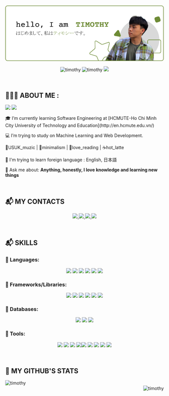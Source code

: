 ![timothyBanner](./banner.png)


<p align="center"> 
  <img src="https://komarev.com/ghpvc/?username=timothytnm26&color=6E8B36" alt="timothy" /> 
  <img src="https://badges.pufler.dev/repos/timothytnm26" alt="timothy" /> 
  <img src="https://visitor-badge.laobi.icu/badge?page_id=timomint.timothytnm26")/>
</p> <br>
<h2>👨🏽‍💻 ABOUT ME :</h2><img src="https://img.icons8.com/color/48/000000/vietnam-circular.png"/> <img src="https://img.icons8.com/fluent/48/000000/church.png"/>


<div align="left">
        <p> 🎓 I’m currently learning Software Engineering at [HCMUTE-Ho Chi Minh City University of Technology and Education](http://en.hcmute.edu.vn/)
        <p> 💻 I’m trying to study on Machine Learning and Web Development. 
        <p> 🎼USUK_muzic | 🍏minimalism | 📖love_reading | ☕hot_latte</p>
        <p> 📖 I'm trying to learn foreign language : English, 日本語</p>
        <p> 💬 Ask me about: <b>Anything, honestly, I love knowledge and learning new things</b></p>  
  </div>
<br>
<h2>📬 MY CONTACTS</h2>


<p align="center">
  <a href="https://www.linkedin.com/in/timothytran26/" target="_blank">
    <img src="https://img.icons8.com/fluent/48/000000/linkedin.png"/>
  </a>
  <a href="https://github.com/timothytnm26" alt="Github">
    <img src="https://img.icons8.com/fluent/48/000000/github.png"/>
  </a>  
  <a href="mailto:timothytnm@gmail.com" alt="Email">
    <img src="https://img.icons8.com/fluency/48/undefined/gmail-new.png"/>
  </a>
  <a href="https://www.facebook.com/timothytran26/" alt="Facebook">
    <img src="https://img.icons8.com/color/48/undefined/facebook.png"/ target="_blank" />
  </a> 
</p>
<br>
<h2>📬 SKILLS</h2>


<h3>🎯 Languages:</h3>
<p align="center">
<img src="https://img.icons8.com/color/48/undefined/java-coffee-cup-logo--v1.png"/>
<img src="https://img.icons8.com/color/48/undefined/c-sharp-logo.png"/>
<img src="https://img.icons8.com/color/48/undefined/python--v1.png"/>
<img src="https://img.icons8.com/color/48/undefined/javascript--v1.png"/>
<img src="https://img.icons8.com/color/48/undefined/html-5--v1.png"/>
<img src="https://img.icons8.com/color/48/undefined/sass.png"/>
</p>
<h3>🎯 Frameworks/Libraries:</h3>
<p align="center">
<img src="https://img.icons8.com/color/48/undefined/react-native.png"/>
<img src="https://img.icons8.com/external-tal-revivo-color-tal-revivo/48/undefined/external-nodejs-is-an-open-source-cross-platform-javascript-run-time-environment-logo-color-tal-revivo.png"/>
<img src="https://img.icons8.com/color/48/undefined/bootstrap.png"/>
<img src="https://img.icons8.com/color/48/undefined/flutter.png"/>
<img src="https://img.icons8.com/color/48/undefined/spring-logo.png"/>
<img src="https://img.icons8.com/external-tal-revivo-color-tal-revivo/48/undefined/external-net-or-dot-net-a-software-framework-developed-by-microsoft-logo-color-tal-revivo.png"/>
</p>
<h3>🎯 Databases:</h3>
<p align="center">
<img src="https://img.icons8.com/color/48/undefined/mongodb.png"/>
<img src="https://img.icons8.com/color/48/undefined/microsoft-sql-server.png"/>
<img src="https://img.icons8.com/color/48/undefined/mysql-logo.png"/>

</p>
<h3>🎯 Tools:</h3>
<p align="center">
<img src="https://img.icons8.com/color/48/undefined/visual-studio-code-2019.png"/>
<img src="https://img.icons8.com/color/48/undefined/visual-studio--v2.png"/>
<img src="https://img.icons8.com/officel/48/undefined/java-eclipse.png"/>
<img src="https://img.icons8.com/color/48/000000/git.png"/><img src="https://img.icons8.com/material-outlined/48/undefined/github.png"/>
  <img src="https://img.icons8.com/fluency/48/undefined/anaconda--v2.png"/>
  <img src="https://img.icons8.com/color/48/undefined/figma--v1.png"/>
  <img src="https://img.icons8.com/color/48/undefined/adobe-illustrator--v1.png"/>
  <img src="https://img.icons8.com/color/48/undefined/adobe-photoshop--v1.png"/>
</p>
<br>


<h2>📌 MY GITHUB'S STATS</h2>

<div align="left">
    <img height="200em" src="https://github-readme-stats.vercel.app/api?username=timothytnm26&show_icons=true&line_height=26&count_private=true&title_color=6E8B36&text_color=000000&icon_color=6E8B36&bg_color=ffffff&hide_border=false&border_color=6E8B36" alt="timothy"/>    
</div>

<div align='right'>
    <img height="200em" src="https://github-readme-stats.vercel.app/api/top-langs?username=timothytnm26&show_icons=true&title_color=6E8B36&text_color=000000&icon_color=0c0c0c&layout=compact&hide_border=false&bg_color=ffffff&border_color=6E8B36" alt="timothy" />
</div>
